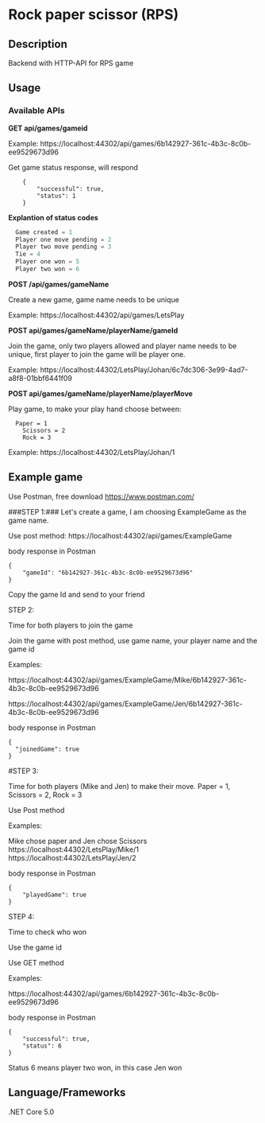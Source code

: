 # Rock paper scissor (RPS)

## Description

Backend with HTTP-API for RPS game

## Usage
### Available APIs

**GET api/games/gameid**

Example: https://localhost:44302/api/games/6b142927-361c-4b3c-8c0b-ee9529673d96

Get game status response, will respond
```postman
	{
    	"successful": true,
    	"status": 1
	}
```
  **Explantion of status codes**
```js
  Game created = 1	
  Player one move pending = 2
  Player two move pending = 3
  Tie = 4
  Player one won = 5
  Player two won = 6
```

**POST /api/games/gameName**
  
  Create a new game, game name needs to be unique

  Example: https://localhost:44302/api/games/LetsPlay
  
**POST api/games/gameName/playerName/gameId**
  
  Join the game, only two players allowed and player name needs to be unique, first player to join the game will be player one.
  
  Example: https://localhost:44302/LetsPlay/Johan/6c7dc306-3e99-4ad7-a8f8-01bbf6441f09

**POST api/games/gameName/playerName/playerMove**

  Play game, to make your play hand choose between:

```
  Paper = 1
	Scissors = 2
	Rock = 3
```
 Example: https://localhost:44302/LetsPlay/Johan/1

## Example game

Use Postman, free download https://www.postman.com/

###STEP 1:### 
Let's create a game, I am choosing ExampleGame as the game name.

Use post method:
https://localhost:44302/api/games/ExampleGame 

body response in Postman
```postman
{
    "gameId": "6b142927-361c-4b3c-8c0b-ee9529673d96"
}
```

Copy the game Id and send to your friend


STEP 2:

Time for both players to join the game

Join the game with post method, use game name, your player name and the game id

Examples: 

https://localhost:44302/api/games/ExampleGame/Mike/6b142927-361c-4b3c-8c0b-ee9529673d96 

https://localhost:44302/api/games/ExampleGame/Jen/6b142927-361c-4b3c-8c0b-ee9529673d96 

body response in Postman
```postman
{
  "joinedGame": true
}
```


#STEP 3:

Time for both players (Mike and Jen) to make their move.
Paper = 1, Scissors = 2, Rock = 3

Use Post method

Examples:

Mike chose paper and Jen chose Scissors
https://localhost:44302/LetsPlay/Mike/1
https://localhost:44302/LetsPlay/Jen/2

body response in Postman
```postman
{
    "playedGame": true
}
```

STEP 4:

Time to check who won

Use the game id

Use GET method

Examples:

https://localhost:44302/api/games/6b142927-361c-4b3c-8c0b-ee9529673d96

body response in Postman
```postman
{
    "successful": true,
    "status": 6
}
```

Status 6 means player two won, in this case Jen won



## Language/Frameworks
.NET Core 5.0